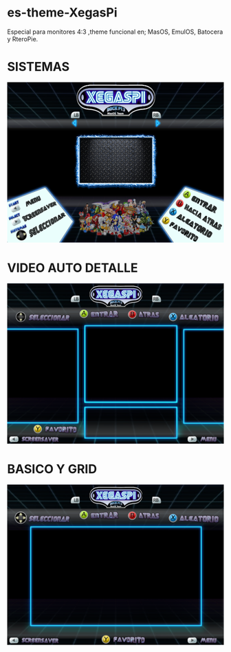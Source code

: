 # es-theme-XegasPi

Especial para monitores 4:3 ,theme funcional en; MasOS, EmulOS, Batocera y RteroPie.


# SISTEMAS
![Test Image 1](https://github.com/DOCK-PI3/es-theme-XegasPi/blob/master/assets/systems_H.png)

# VIDEO AUTO DETALLE
![Test Image 2](https://github.com/DOCK-PI3/es-theme-XegasPi/blob/master/assets/gamelist_vad.png)

# BASICO Y GRID
![Test Image 3](https://github.com/DOCK-PI3/es-theme-XegasPi/blob/master/assets/gamelist_bg_basic-grid.png)
